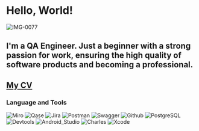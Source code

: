 # Hello, World!
![IMG-0077](https://github.com/AleksandraGafarovaQA/AleksandraGafarovaQA/assets/162289938/d565d854-dc55-4b98-8385-be003288e253)
## I'm a QA Engineer. Just a beginner with a strong passion for work, ensuring the high quality of software products and becoming a professional.

## [My CV](https://drive.google.com/file/d/1qJh3so6km2a26BZgs3rKSPwj53g9uX0D/view?usp=drive_link)

### Language and Tools 
![Miro](https://img.shields.io/badge/Miro-090909?style=for-the-badge&logo=miro&logoColor=F2CA02)
![Qase](https://img.shields.io/badge/Qase-090909?style=for-the-badge&logo=qase&logoColor=4F46DC)
![Jira](https://img.shields.io/badge/Jira-090909?style=for-the-badge&logo=jira&logoColor=0146b3)
![Postman](https://img.shields.io/badge/Postman-090909?style=for-the-badge&logo=postman&logoColor=FF6C37)
![Swagger](https://img.shields.io/badge/Swagger-090909?style=for-the-badge&logo=swagger&logoColor=85EA2D)
![Github](https://img.shields.io/badge/Github-090909?style=for-the-badge&logo=github&logoColor=FFFFFF)
![PostgreSQL](https://img.shields.io/badge/PostgreSQL-090909?style=for-the-badge&logo=postgreSQL&logoColor=4169E1)
![Devtools](https://img.shields.io/badge/Devtools-090909?style=for-the-badge&logo=googlechrome&logoColor=4285F4)
![Android_Studio](https://img.shields.io/badge/Android_Studio-090909?style=for-the-badge&logo=androidstudio&logoColor=#3DDC84)
![Charles](https://img.shields.io/badge/Charles-090909?style=for-the-badge&logo=charles&logoColor=#F3F5F5)
![Xcode](https://img.shields.io/badge/Xcode-090909?style=for-the-badge&logo=xcode&logoColor=#147EFB)
<!---
AleksandraGafarovaQA/AleksandraGafarovaQA is a ✨ special ✨ repository because its `README.md` (this file) appears on your GitHub profile.
You can click the Preview link to take a look at your changes.
--->
